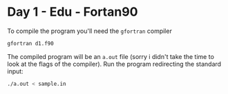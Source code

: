 # Day 1 - Edu - Fortan90

To compile the program you'll need the `gfortran` compiler

```bash
gfortran d1.f90
```

The compiled program will be an `a.out` file (sorry i didn't take the time to look at the flags of the compiler). Run the program redirecting the standard input:

```bash
./a.out < sample.in
```
